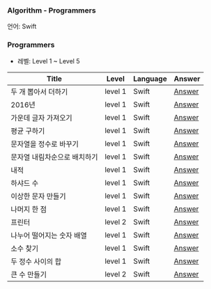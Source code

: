 ### Algorithm - Programmers

언어: Swift

### Programmers

* 레벨: Level 1 ~ Level 5



| Title               | Level | Language | Answer |
| ------------------- | ------- | -------- |-------- |
| 두 개 뽑아서 더하기 | level 1    | Swift     | [Answer](https://github.com/dev-Lena/algorithm/blob/master/Programmers/%EB%91%90%20%EA%B0%9C%20%EB%BD%91%EC%95%84%EC%84%9C%20%EB%8D%94%ED%95%98%EA%B8%B0.md)     |
| 2016년 | level 1    | Swift     | [Answer](https://github.com/dev-Lena/algorithm/blob/master/Programmers/2016%EB%85%84%20.md)     |
| 가운데 글자 가져오기 | level 1    | Swift     |[Answer](https://github.com/dev-Lena/algorithm/blob/master/Programmers/%EA%B0%80%EC%9A%B4%EB%8D%B0%20%EA%B8%80%EC%9E%90%20%EA%B0%80%EC%A0%B8%EC%98%A4%EA%B8%B0.md)     |
| 평균 구하기 | level 1    | Swift     |[Answer](https://github.com/dev-Lena/algorithm/blob/master/Programmers/%ED%8F%89%EA%B7%A0%20%EA%B5%AC%ED%95%98%EA%B8%B0.md)     |
| 문자열을 정수로 바꾸기 | level 1    | Swift     |[Answer](https://github.com/dev-Lena/algorithm/blob/master/Programmers/%EB%AC%B8%EC%9E%90%EC%97%B4%EC%9D%84%20%EC%A0%95%EC%88%98%EB%A1%9C%20%EB%B0%94%EA%BE%B8%EA%B8%B0.md)     |
| 문자열 내림차순으로 배치하기  | level 1    | Swift     |[Answer](https://github.com/dev-Lena/algorithm/blob/master/Programmers/%EB%AC%B8%EC%9E%90%EC%97%B4%20%EB%82%B4%EB%A6%BC%EC%B0%A8%EC%88%9C%EC%9C%BC%EB%A1%9C%20%EB%B0%B0%EC%B9%98%ED%95%98%EA%B8%B0%20.md)     |
| 내적 | level 1    | Swift     |[Answer](https://github.com/dev-Lena/algorithm/blob/master/Programmers/%EB%82%B4%EC%A0%81%20.md)     |
| 하샤드 수 | level 1    | Swift     |[Answer](https://github.com/dev-Lena/algorithm/blob/master/Programmers/%ED%95%98%EC%83%A4%EB%93%9C%20%EC%88%98.md)     |
| 이상한 문자 만들기 | level 1    | Swift     |[Answer](https://github.com/dev-Lena/algorithm/blob/master/Programmers/%EC%9D%B4%EC%83%81%ED%95%9C%20%EB%AC%B8%EC%9E%90%20%EB%A7%8C%EB%93%A4%EA%B8%B0.md)     |
| 나머지 한 점 | level 1    | Swift     |[Answer](https://github.com/dev-Lena/algorithm/blob/master/Programmers/%EB%82%98%EB%A8%B8%EC%A7%80%20%ED%95%9C%20%EC%A0%90.md)     |
| 프린터 | level 2    | Swift     |[Answer](https://github.com/dev-Lena/algorithm/blob/master/Programmers/%ED%94%84%EB%A6%B0%ED%84%B0.md)     |
| 나누어 떨어지는 숫자 배열 | level 1    | Swift     |[Answer](https://github.com/dev-Lena/algorithm/blob/master/Programmers/%EB%82%98%EB%88%84%EC%96%B4%20%EB%96%A8%EC%96%B4%EC%A7%80%EB%8A%94%20%EC%88%AB%EC%9E%90%20%EB%B0%B0%EC%97%B4.md)     |
| 소수 찾기 | level 1    | Swift     |[Answer](https://github.com/dev-Lena/algorithm/blob/master/Programmers/%EC%86%8C%EC%88%98%20%EC%B0%BE%EA%B8%B0.md)     |
| 두 정수 사이의 합 | level 1    | Swift     |[Answer](https://github.com/dev-Lena/algorithm/blob/master/Programmers/%EB%91%90%20%EC%A0%95%EC%88%98%20%EC%82%AC%EC%9D%B4%EC%9D%98%20%ED%95%A9.md)     |
| 큰 수 만들기 | level 2    | Swift     |[Answer](https://github.com/dev-Lena/algorithm/blob/master/Programmers/%ED%81%B0%20%EC%88%98%20%EB%A7%8C%EB%93%A4%EA%B8%B0.md)     |

